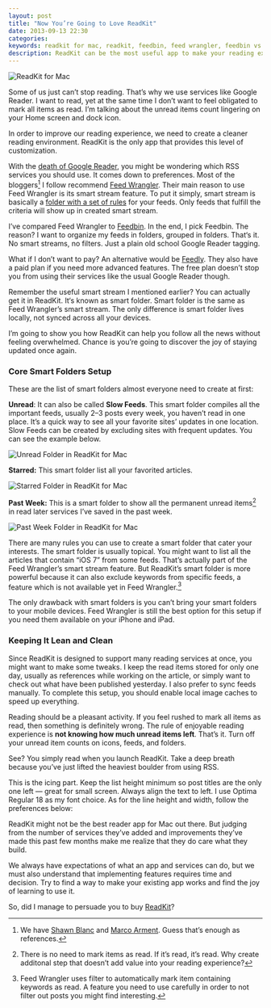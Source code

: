 ```yaml
---
layout: post
title: "Now You’re Going to Love ReadKit"
date: 2013-09-13 22:30
categories: 
keywords: readkit for mac, readkit, feedbin, feed wrangler, feedbin vs feed wrangler
description: ReadKit can be the most useful app to make your reading experience wonderful with just a few configurations.
---
```


![ [ReadKit for Mac][] ](http://images.sayzlim.net/2013/09/readkit-intro.jpg "ReadKit for Mac")

[ReadKit for Mac]: http://images.sayzlim.net/2013/09/readkit-intro.jpg

Some of us just can’t stop reading. That’s why we use services like Google Reader. I want to read, yet at the same time I don’t want to feel obligated to mark all items as read. I’m talking about the unread items count lingering on your Home screen and dock icon.

In order to improve our reading experience, we need to create a cleaner reading environment. ReadKit is the only app that provides this level of customization.

With the [death of Google Reader][1], you might be wondering which RSS services you should use. It comes down to preferences. Most of the bloggers[^1] I follow recommend [Feed Wrangler][2]. Their main reason to use Feed Wrangler is its smart stream feature. To put it simply, smart stream is basically a [folder with a set of rules][3] for your feeds. Only feeds that fulfill the criteria will show up in created smart stream.

I’ve compared Feed Wrangler to [Feedbin][4]. In the end, I pick Feedbin. The reason? I want to organize my feeds in folders, grouped in folders. That‘s it. No smart streams, no filters. Just a plain old school Google Reader tagging.

What if I don’t want to pay? An alternative would be [Feedly][5]. They also have a paid plan if you need more advanced features. The free plan doesn’t stop you from using their services like the usual Google Reader though.

Remember the useful smart stream I mentioned earlier? You can actually get it in ReadKit. It‘s known as smart folder. Smart folder is the same as Feed Wrangler’s smart stream. The only difference is smart folder lives locally, not synced across all your devices.

I’m going to show you how ReadKit can help you follow all the news without feeling overwhelmed. Chance is you’re going to discover the joy of staying updated once again.

### Core Smart Folders Setup
These are the list of smart folders almost everyone need to create at first:

**Unread**: It can also be called **Slow Feeds**. This smart folder compiles all the important feeds, usually 2–3 posts every week, you haven’t read in one place. It’s a quick way to see all your favorite sites’ updates in one location. Slow Feeds can be created by excluding sites with frequent updates. You can see the example below.

![ [Unread Folder in ReadKit for Mac][] ](http://images.sayzlim.net/2013/09/reakit-unread.jpg "Unread Folder in ReadKit for Ma")

[Unread Folder in ReadKit for Mac]: http://images.sayzlim.net/2013/09/reakit-unread.jpg

**Starred:** This smart folder list all your favorited articles.

![ [Starred Folder in ReadKit for Mac][] ](http://images.sayzlim.net/2013/09/readkit-starred.jpg "Starred Folder in ReadKit for Mac")

[Starred Folder in ReadKit for Mac]: http://images.sayzlim.net/2013/09/readkit-starred.jpg

**Past Week:** This is a smart folder to show all the permanent  unread items[^2] in read later services I’ve saved in the past week.

![ [Past Week Folder in ReadKit for Mac][] ](http://images.sayzlim.net/2013/09/readkit-past-week.jpg "Past Week Folder in ReadKit for Mac")

[Past Week Folder in ReadKit for Mac]: http://images.sayzlim.net/2013/09/readkit-past-week.jpg

There are many rules you can use to create a smart folder that cater your interests. The smart folder is usually topical. You might want to list all the articles that contain “iOS 7” from some feeds. That’s actually part of the Feed Wrangler’s smart stream feature. But ReadKit’s smart folder is more powerful because it can also exclude keywords from specific feeds, a feature which is not available yet in Feed Wrangler.[^3]

The only drawback with smart folders is you can’t bring your smart folders to your mobile devices. Feed Wrangler is still the best option for this setup if you need them available on your iPhone and iPad.

### Keeping It Lean and Clean
Since ReadKit is designed to support many reading services at once, you might want to make some tweaks. I keep the read items stored for only one day, usually as references while working on the article, or simply want to check out what have been published yesterday. I also prefer to sync feeds manually. To complete this setup, you should enable local image caches to speed up everything.

Reading should be a pleasant activity. If you feel rushed to mark all items as read, then something is definitely wrong. The rule of enjoyable reading experience is **not knowing how much unread items left**. That’s it. Turn off your unread item counts on icons, feeds, and folders.

See? You simply read when you launch ReadKit. Take a deep breath because you’ve just lifted the heaviest boulder from using RSS.

This is the icing part. Keep the list height minimum so post titles are the only one left — great for small screen. Always align the text to left. I use Optima Regular 18 as my font choice. As for the line height and width, follow the preferences below:

ReadKit might not be the best reader app for Mac out there. But judging from the number of services they’ve added and improvements they’ve made this past few months make me realize that they do care what they build.

We always have expectations of what an app and services can do, but we must also understand that implementing features requires time and decision. Try to find a way to make your existing app works and find the joy of learning to use it.

So, did I manage to persuade you to buy [ReadKit][6]?


[^1]: We have [Shawn Blanc][7] and [Marco Arment][8]. Guess that’s enough as references.

[^2]: There is no need to mark items as read. If it’s read, it’s read. Why create additonal step that doesn’t add value into your reading experience?

[^3]: Feed Wrangler uses filter to automatically mark item containing keywords as read. A feature you need to use carefully in order to not filter out posts you might find interesting.

[1]: http://googlereader.blogspot.com/2013/07/a-final-farewell.html "Official Google Reader Blog: A final farewell"
[2]: http://feedwrangler.net/ "Feed Wrangler"
[3]: http://sayzlim.net/post/54195313799 "sayzlim.net: Why You Should Start Using OS X Nested Rules"
[4]: https://feedbin.me/ "Feedbin"
[5]: http://www.feedly.com/ "feedly: your news. delivered."
[6]: https://itunes.apple.com/us/app/readkit/id588726889?mt=12&uo=4 "ReadKit"
[7]: http://shawnblanc.net/2013/06/feed-wrangler-smart-streams/ "Feed Wrangler&#39;s Smart Streams — Shawn Blanc"
[8]: http://www.marco.org/2013/06/28/drang-feeds "Feedle-dee-dee – Marco.org"